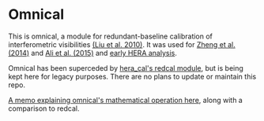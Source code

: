 # Omnical

This is omnical, a module for redundant-baseline calibration of interferometric visibilities [(Liu et al. 2010)](https://arxiv.org/abs/1001.5268). It was used for [Zheng et al. (2014)](https://arxiv.org/abs/1405.5527) and [Ali et al. (2015)](https://arxiv.org/abs/1502.06016) and [early HERA analysis](http://reionization.org/wp-content/uploads/2018/07/IDR2.1_Memo_v2.html). 

Omnical has been superceded by [hera_cal's redcal module](https://github.com/HERA-Team/hera_cal/blob/master/hera_cal/redcal.py), but is being kept here for legacy purposes. There are no plans to update or maintain this repo. 

[A memo explaining omnical's mathematical operation here](http://reionization.org/wp-content/uploads/2013/03/HERA_memo050_Omnical-Convergence.pdf), along with a comparison to redcal.
